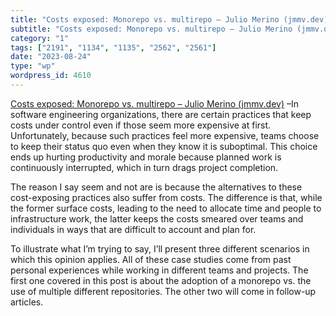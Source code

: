 ```yaml
---
title: "Costs exposed: Monorepo vs. multirepo – Julio Merino (jmmv.dev)"
subtitle: "Costs exposed: Monorepo vs. multirepo – Julio Merino (jmmv.dev)"
category: "1"
tags: ["2191", "1134", "1135", "2562", "2561"]
date: "2023-08-24"
type: "wp"
wordpress_id: 4610
---
```

[ Costs exposed: Monorepo vs. multirepo – Julio Merino (jmmv.dev)]( https://jmmv.dev/2023/08/costs-exposed-monorepo-multirepo.html) –In software engineering organizations, there are certain practices that keep costs under control even if those seem more expensive at first. Unfortunately, because such practices feel more expensive, teams choose to keep their status quo even when they know it is suboptimal. This choice ends up hurting productivity and morale because planned work is continuously interrupted, which in turn drags project completion.

The reason I say seem and not are is because the alternatives to these cost-exposing practices also suffer from costs. The difference is that, while the former surface costs, leading to the need to allocate time and people to infrastructure work, the latter keeps the costs smeared over teams and individuals in ways that are difficult to account and plan for.

To illustrate what I’m trying to say, I’ll present three different scenarios in which this opinion applies. All of these case studies come from past personal experiences while working in different teams and projects. The first one covered in this post is about the adoption of a monorepo vs. the use of multiple different repositories. The other two will come in follow-up articles.